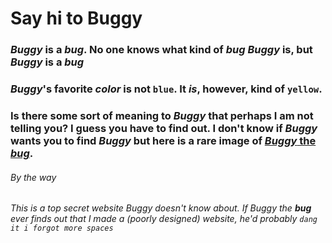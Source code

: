 # Say hi to Buggy

### *Buggy* is a ***bug***. No one knows what kind of ***bug*** *Buggy* is, but *Buggy* is a ***bug***

### *Buggy*'s favorite *color* is **not** `blue`. It ***is***, however, kind of `yellow`.

### Is there some sort of meaning to *Buggy* that perhaps I am not telling y**o**u? I guess y**o**u have to find out. I don't know if *Buggy* wants y**o**u to find *Buggy* but here is a rare image of [*Buggy* the ***bug***](https://docs.google.com/drawings/d/17pbcpGFye3plvmwDixXkNRK9DIEnitMxfBC-OyIfjzk/edit?usp=sharing).
































































































































































































###### By the way
###### This is a top secret website *Buggy* doesn't know about. If *Buggy* the ***bug*** ever finds out that I made a (poorly designed) website, he'd probably ``` dang it i forgot more spaces ``` 
